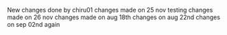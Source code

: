 New changes done by chiru01
changes made on 25 nov
testing
changes made on 26 nov
changes made on aug 18th
changes on aug 22nd
changes on sep 02nd again

